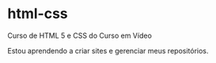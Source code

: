 # html-css
Curso de HTML 5 e CSS do Curso em Vídeo

Estou aprendendo a criar sites e gerenciar meus repositórios.